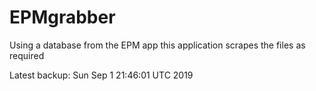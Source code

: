 # EPMgrabber
Using a database from the EPM app this application scrapes the files as required


Latest backup: Sun Sep 1 21:46:01 UTC 2019
